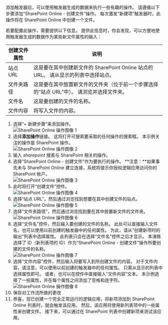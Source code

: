 添加触发器后，可以使用触发器生成的数据来执行一些有趣的操作。 请遵循以下步骤添加“SharePoint Online - 创建文件”操作。 每次激发“新建项”触发器时，此操作将在 SharePoint Online 中创建一个文件。 

若要配置此操作，需要提供以下信息。 提供此信息时，你会发现，可以方便地使用触发器生成的数据作为某些新文件属性的输入：

| 创建文件属性 | 说明 |
| --- | --- |
| 站点 URL |这是要在其中创建新文件的 SharePoint Online 站点的 URL。 请从显示的列表中选择站点。 |
| 文件夹路径 |这是要在其中放置新文件的文件夹（位于前一个步骤选择的“站点 URL”中）。 请浏览并选择文件夹。 |
| 文件名 |这是要创建的文件的名称。 |
| 文件内容 |将写入文件的内容。 |

1. 选择“+ 新建步骤”来添加操作。  
   ![SharePoint Online 操作图像 1](./media/connectors-create-api-sharepointonline/action-1.png)  
2. 选择**添加操作**链接。 这将打开可搜索要采取的任何操作的搜索框。 本示例关注的操作是 SharePoint 操作。    
   ![SharePoint Online 操作图像 2](./media/connectors-create-api-sharepointonline/action-2.png)    
3. 输入 *sharepoint* 搜索与 SharePoint 相关的操作。
4. 选择“SharePoint Online - 创建文件”作为要执行的操作。   **注意：**如果事先未与 SharePoint Online 建立连接，系统将提示你授权逻辑应用访问你的 SharePoint 帐户。    
   ![SharePoint Online 操作图像 3](./media/connectors-create-api-sharepointonline/action-3.png)    
5. 此时将打开“创建文件”控件。   
   ![SharePoint Online 操作图像 4](./media/connectors-create-api-sharepointonline/action-4.png)     
6. 选择“站点 URL”，然后通过浏览找到想要在其中创建文件的站点。     
   ![SharePoint Online 操作图像 5](./media/connectors-create-api-sharepointonline/action-5.png)  
7. 选择“文件夹路径”，然后通过浏览找到要在其中放置新文件的文件夹。  
   ![SharePoint Online 操作图像 6](./media/connectors-create-api-sharepointonline/action-6.png)  
8. 选择“文件名”控件，然后输入要创建的文件的名称。 此处可以直接输入文件名，也可以使用以前创建的触发器中的任何属性。 为此，请从“创建新项时的输出”列表中选择属性。 此列表只会在选择“文件名”控件之后才显示。 本演练选择了 ID（新列表项的 ID）作为“SharePoint Online - 创建文件”操作所要创建的文件的名称。    
   ![SharePoint Online 操作图像 7](./media/connectors-create-api-sharepointonline/action-7.png)  
9. 选择“文件内容”控件，然后输入将要写入到所创建文件的内容。 对于文件内容，请注意，可以使用以前创建的触发器中的任何属性。 只需从显示的列表中选择属性即可。 或者，也可以在控件中直接输入“文件内容”文本。 本示例选择了一些属性，并在每个属性之间添加了空格和连字符。        
   ![SharePoint Online 操作图像 8](./media/connectors-create-api-sharepointonline/action-8.png)  
10. 保存对工作流所做的更改  
11. 恭喜，现已创建一个完全正常运行的逻辑应用，将新项添加到 SharePoint Online 列表时，就会触发该应用。 然后，该应用将使用新列表项中的一些属性来创建文件。  接下来，可以通过在 SharePoint 列表中创建新项来测试该应用。 


